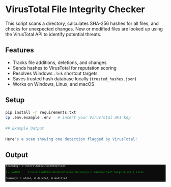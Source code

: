 # VirusTotal File Integrity Checker

This script scans a directory, calculates SHA-256 hashes for all files, and checks for unexpected changes. New or modified files are looked up using the VirusTotal API to identify potential threats.

## Features
- Tracks file additions, deletions, and changes
- Sends hashes to VirusTotal for reputation scoring
- Resolves Windows `.lnk` shortcut targets
- Saves trusted hash database locally (`trusted_hashes.json`)
- Works on Windows, Linux, and macOS

## Setup

```bash
pip install -r requirements.txt
cp .env.example .env   # insert your VirusTotal API key

## Example Output

Here's a scan showing one detection flagged by VirusTotal:
```
## Output

![Scan output screenshot](image_2025-06-18_195900270.png)
